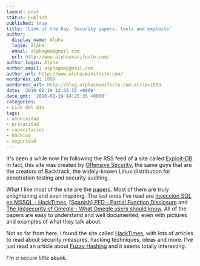 ```yaml
---
layout: post
status: publish
published: true
title: 'Link of the Day: Security papers, tools and exploits'
author:
  display_name: Alpha
  login: Alpha
  email: alphagma@gmail.com
  url: http://www.alphasmanifesto.com/
author_login: Alpha
author_email: alphagma@gmail.com
author_url: http://www.alphasmanifesto.com/
wordpress_id: 1889
wordpress_url: http://blog.alphasmanifesto.com.ar/?p=1889
date: '2010-02-19 12:25:35 +0000'
date_gmt: '2010-02-19 14:25:35 +0000'
categories:
- Link del día
tags:
- anonimidad
- privacidad
- capacitación
- hacking
- seguridad
---
```


It's been a while now I'm following the RSS feed of a site called [Exploit-DB](http://www.exploit-db.com/). In fact, this site was created by [Offensive Security](http://www.offensive-security.com/), the same guys that are the creators of Backtrack, the widely-known Linux distribution for penetration testing and security auditing.

What I like most of the site are the [papers](http://www.exploit-db.com/papers). Most of them are truly enlightening and even inspiring. The last ones I've read are [Inyección SQL en MSSQL - HackTimes](http://www.exploit-db.com/download_pdf/11418), [[Spanish] PFD - Partial Function Disclosure](http://www.exploit-db.com/download_pdf/11313) and [The (in)security of Omegle - What Omegle users should know](http://www.exploit-db.com/download_pdf/11386). All of the papers are easy to understand and well documented, even with pictures and examples of what they talk about.

Not so far from here, I found the site called [HackTimes](http://www.hacktimes.com/), with lots of articles to read about security measures, hacking techniques, ideas and more. I've just read an article about [Fuzzy Hashing](http://www.hacktimes.com/fuzzy_hashing/) and it seems totally interesting.

_I'm a secure little skunk._
